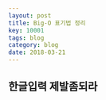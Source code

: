 ```yaml
---
layout: post
title: Big-O 표기법 정리
key: 10001
tags: blog
category: blog
date: 2018-03-21
---
```

## 한글입력 제발좀되라